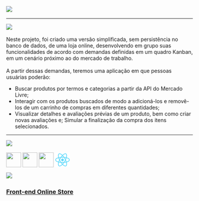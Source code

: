 <div align="start">

<img src="https://img.shields.io/static/v1?label=Projeto&message=Front-end Online Store &color=red&style=for-the-badge&logo=github"/>

---   

<img src="https://img.shields.io/static/v1?label=Finalidade&message=Contexto&color=blue&style=for-the-badge&logo=github"/>
<p> Neste projeto, foi criado uma versão simplificada, sem persistência no banco de dados, de uma loja online, desenvolvendo em grupo suas funcionalidades de acordo com demandas definidas em um quadro Kanban, em um cenário próximo ao do mercado de trabalho.
<br>
<br>
A partir dessas demandas, teremos uma aplicação em que pessoas usuárias poderão:

* Buscar produtos por termos e categorias a partir da API do Mercado Livre;
* Interagir com os produtos buscados de modo a adicioná-los e removê-los de um carrinho de compras em diferentes quantidades;
* Visualizar detalhes e avaliações prévias de um produto, bem como criar novas avaliações e;
Simular a finalização da compra dos itens selecionados.
</p>


---   

<img src="https://img.shields.io/static/v1?label=Habilidades Aprendidas&message=Ferramentas e Tecnologias&color=yellow&style=for-the-badge&logo=github"/>
<p></p>
<img align="center" src="https://cdn.jsdelivr.net/gh/devicons/devicon/icons/html5/html5-original.svg" width="40" height="40"/> 
<img align="center"
src="https://cdn.jsdelivr.net/gh/devicons/devicon/icons/css3/css3-original.svg" width="40" height="40"/> 
<img align="center"
src="https://cdn.jsdelivr.net/gh/devicons/devicon/icons/javascript/javascript-original.svg" width="40" height="40"/> 
<img align="center" alt="Suelem-React" height="40" width="40" src="https://raw.githubusercontent.com/devicons/devicon/master/icons/react/react-original.svg">
<p></p> 

<img src="https://img.shields.io/static/v1?label=Link&message=Front-end Online Store&color=purple&style=for-the-badge&logo=github"/>

### <b> <a href="https://tryunfo-project-eosin.vercel.app/](https://front-end-online-store-project-six.vercel.app/">Front-end Online Store</a> </b> <br>

</div>

<div align="center">
